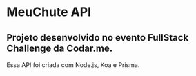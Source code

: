 # MeuChute API

## Projeto desenvolvido no evento FullStack Challenge da Codar.me.

Essa API foi criada com Node.js, Koa e Prisma.
